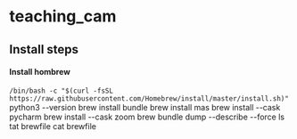 # teaching_cam

## Install steps
#### Install hombrew


`/bin/bash -c "$(curl -fsSL https://raw.githubusercontent.com/Homebrew/install/master/install.sh)"`
     python3 --version
     brew install bundle
     brew install mas
     brew install --cask pycharm
     brew install --cask zoom
     brew bundle dump --describe --force
     ls
     tat brewfile
     cat brewfile

